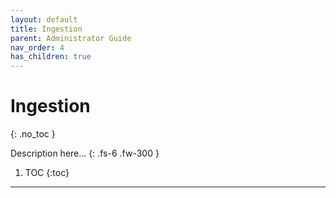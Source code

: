 ```yaml
---
layout: default
title: Ingestion
parent: Administrator Guide
nav_order: 4
has_children: true
---
```


# Ingestion
{: .no_toc }


Description here...
{: .fs-6 .fw-300 }

1. TOC
{:toc}

---
